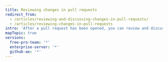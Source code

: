 ```yaml
---
title: Reviewing changes in pull requests
redirect_from:
  - /articles/reviewing-and-discussing-changes-in-pull-requests/
  - /articles/reviewing-changes-in-pull-requests
intro: 'After a pull request has been opened, you can review and discuss the set of proposed changes.'
mapTopic: true
versions:
  free-pro-team: '*'
  enterprise-server: '*'
  github-ae: '*'
---
```


